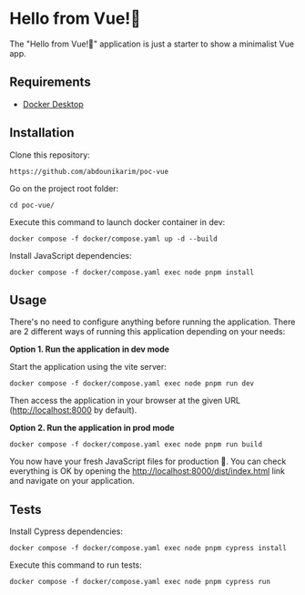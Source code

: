 Hello from Vue!👋
========================

The "Hello from Vue!👋" application is just a starter to show a minimalist Vue app.

Requirements
------------

* [Docker Desktop][1]

Installation
------------

Clone this repository:

```console
https://github.com/abdounikarim/poc-vue
```

Go on the project root folder:

```console
cd poc-vue/
```

Execute this command to launch docker container in dev:

```console
docker compose -f docker/compose.yaml up -d --build
```

Install JavaScript dependencies:

```console
docker compose -f docker/compose.yaml exec node pnpm install
```

Usage
-----

There's no need to configure anything before running the application. There are
2 different ways of running this application depending on your needs:

**Option 1. Run the application in dev mode**

Start the application using the vite server:

```console
docker compose -f docker/compose.yaml exec node pnpm run dev
```

Then access the application in your browser at the given URL (<http://localhost:8000> by default).

**Option 2. Run the application in prod mode**

```console
docker compose -f docker/compose.yaml exec node pnpm run build
```
You now have your fresh JavaScript files for production 🚀.
You can check everything is OK by opening the [http://localhost:8000/dist/index.html][2] link and navigate on your application.

Tests
-----

Install Cypress dependencies:

```console
docker compose -f docker/compose.yaml exec node pnpm cypress install
```

Execute this command to run tests:

```console
docker compose -f docker/compose.yaml exec node pnpm cypress run
```

[1]: https://www.docker.com/products/docker-desktop/
[2]: http://localhost:8000/dist/index.html
